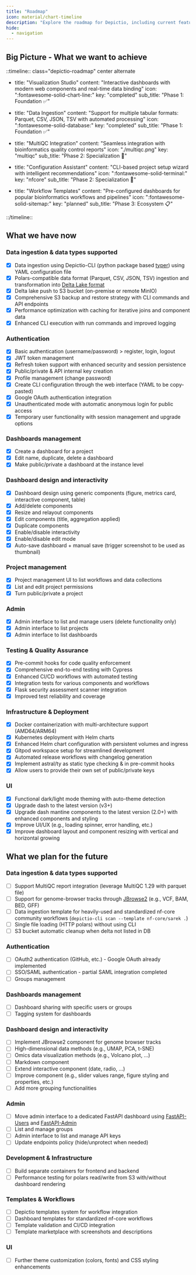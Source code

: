 ```yaml
---
title: "Roadmap"
icon: material/chart-timeline
description: "Explore the roadmap for Depictio, including current features and future plans."
hide:
  - navigation
---
```




## Big Picture - What we want to achieve

::timeline:: class="depictio-roadmap" center alternate

- title: "Visualization Studio"
  content: "Interactive dashboards with modern web components and real-time data binding"
  icon: ":fontawesome-solid-chart-line:"
  key: "completed"
  sub_title: "Phase 1: Foundation ✅"

- title: "Data Ingestion"
  content: "Support for multiple tabular formats: Parquet, CSV, JSON, TSV with automated processing"
  icon: ":fontawesome-solid-database:"
  key: "completed"
  sub_title: "Phase 1: Foundation ✅"

- title: "MultiQC Integration"
  content: "Seamless integration with bioinformatics quality control reports"
  icon: "./multiqc.png"
  key: "multiqc"
  sub_title: "Phase 2: Specialization 🚧"

- title: "Configuration Assistant"
  content: "CLI-based project setup wizard with intelligent recommendations"
  icon: ":fontawesome-solid-terminal:"
  key: "nfcore"
  sub_title: "Phase 2: Specialization 🚧"

- title: "Workflow Templates"
  content: "Pre-configured dashboards for popular bioinformatics workflows and pipelines"
  icon: ":fontawesome-solid-sitemap:"
  key: "planned"
  sub_title: "Phase 3: Ecosystem 📋"

::/timeline::

## What we have now

### Data ingestion & data types supported

- [x] Data ingestion using Depictio-CLI (python package based [typer](https://typer.tiangolo.com/)) using YAML configuration file
- [x] Polars-compatible data format (Parquet, CSV, JSON, TSV) ingestion and transformation into [Delta Lake format](https://delta.io/)
- [x] Delta lake push to S3 bucket (on-premise or remote MinIO)
- [x] Comprehensive S3 backup and restore strategy with CLI commands and API endpoints
- [x] Performance optimization with caching for iterative joins and component data
- [x] Enhanced CLI execution with run commands and improved logging

### Authentication

- [x] Basic authentication (username/password) > register, login, logout
- [x] JWT token management
- [x] Refresh token support with enhanced security and session persistence
- [x] Public/private & API internal key creation
- [x] Profile management (change password)
- [x] Create CLI configuration through the web interface (YAML to be copy-pasted)
- [x] Google OAuth authentication integration
- [x] Unauthenticated mode with automatic anonymous login for public access
- [x] Temporary user functionality with session management and upgrade options

### Dashboards management

- [x] Create a dashboard for a project
- [x] Edit name, duplicate, delete a dashboard
- [x] Make public/private a dashboard at the instance level

### Dashboard design and interactivity

- [x] Dashboard design using generic components (figure, metrics card, interactive component, table)
- [x] Add/delete components
- [x] Resize and relayout components
- [x] Edit components (title, aggregation applied)
- [x] Duplicate components
- [x] Enable/disable interactivity
- [x] Enable/disable edit mode
- [x] Auto-save dashboard + manual save (trigger screenshot to be used as thumbnail)

### Project management

- [x] Project management UI to list workflows and data collections
- [x] List and edit project permissions
- [x] Turn public/private a project

### Admin

- [x] Admin interface to list and manage users (delete functionality only)
- [x] Admin interface to list projects
- [x] Admin interface to list dashboards

### Testing & Quality Assurance

- [x] Pre-commit hooks for code quality enforcement
- [x] Comprehensive end-to-end testing with Cypress
- [x] Enhanced CI/CD workflows with automated testing
- [x] Integration tests for various components and workflows
- [x] Flask security assessment scanner integration
- [x] Improved test reliability and coverage

### Infrastructure & Deployment

- [x] Docker containerization with multi-architecture support (AMD64/ARM64)
- [x] Kubernetes deployment with Helm charts
- [x] Enhanced Helm chart configuration with persistent volumes and ingress
- [x] Gitpod workspace setup for streamlined development
- [x] Automated release workflows with changelog generation
- [x] Implement astral/ty as static type checking & in pre-commit hooks
- [x] Allow users to provide their own set of public/private keys

### UI

- [x] Functional dark/light mode theming with auto-theme detection
- [x] Upgrade dash to the latest version (v3+)
- [x] Upgrade dash mantine components to the latest version (2.0+) with enhanced components and styling
- [x] Improve UI/UX (e.g., loading spinner, error handling, etc.)
- [x] Improve dashboard layout and component resizing with vertical and horizontal growing

## What we plan for the future

### Data ingestion & data types supported

- [ ] Support MultiQC report integration (leverage MultiQC 1.29 with parquet file)
- [ ] Support for genome-browser tracks through [JBrowse2](https://jbrowse.org/) (e.g., VCF, BAM, BED, GFF)
- [ ] Data ingestion template for heavily-used and standardized nf-core community workflows (`depictio-cli scan --template nf-core/sarek .`)
- [ ] Single file loading (HTTP polars) without using CLI
- [ ] S3 bucket automatic cleanup when delta not listed in DB

### Authentication

- [ ] OAuth2 authentication (GitHub, etc.) - Google OAuth already implemented
- [ ] SSO/SAML authentication - partial SAML integration completed
- [ ] Groups management

### Dashboards management

- [ ] Dashboard sharing with specific users or groups
- [ ] Tagging system for dashboards

### Dashboard design and interactivity

- [ ] Implement JBrowse2 component for genome browser tracks
- [ ] High-dimensional data methods (e.g., UMAP, PCA, t-SNE)
- [ ] Omics data visualization methods (e.g., Volcano plot, ...)
- [ ] Markdown component
- [ ] Extend interactive component (date, radio, ...)
- [ ] Improve component (e.g., slider values range, figure styling and properties, etc.)
- [ ] Add more grouping functionalities

### Admin

- [ ] Move admin interface to a dedicated FastAPI dashboard using [FastAPI-Users](https://frankie567.github.io/fastapi-users/) and [FastAPI-Admin](https://fastapi-admin-docs.long2ice.io/)
- [ ] List and manage groups
- [ ] Admin interface to list and manage API keys
- [ ] Update endpoints policy (hide/unprotect when needed)

### Development & Infrastructure

- [ ] Build separate containers for frontend and backend
- [ ] Performance testing for polars read/write from S3 with/without dashboard rendering

### Templates & Workflows

- [ ] Depictio templates system for workflow integration
- [ ] Dashboard templates for standardized nf-core workflows
- [ ] Template validation and CI/CD integration
- [ ] Template marketplace with screenshots and descriptions

### UI

- [ ] Further theme customization (colors, fonts) and CSS styling enhancements
